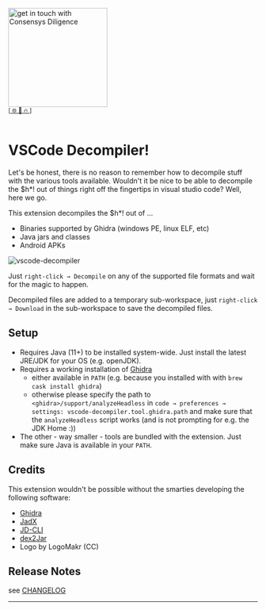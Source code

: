 [<img width="200" alt="get in touch with Consensys Diligence" src="https://user-images.githubusercontent.com/2865694/56826101-91dcf380-685b-11e9-937c-af49c2510aa0.png">](https://diligence.consensys.net)<br/>
<sup>
[[  🌐  ](https://diligence.consensys.net)  [  📩  ](mailto:diligence@consensys.net)  [  🔥  ](https://consensys.github.io/diligence/)]
</sup><br/><br/>


# VSCode Decompiler!

Let's be honest, there is no reason to remember how to decompile stuff with the various tools available. Wouldn't it be nice to be able to decompile the $h*! out of things right off the fingertips in visual studio code? Well, here we go. 

This extension decompiles the $h*! out of ...

* Binaries supported by Ghidra (windows PE, linux ELF, etc)
* Java jars and classes
* Android APKs

![vscode-decompiler](https://user-images.githubusercontent.com/2865694/81797377-faeae400-950e-11ea-9060-2712dbb4740f.gif)

Just `right-click → Decompile` on any of the supported file formats and wait for the magic to happen.

Decompiled files are added to a temporary sub-workspace, just `right-click → Download` in the sub-workspace to save the decompiled files.


## Setup

* Requires Java (11+) to be installed system-wide. Just install the latest JRE/JDK for your OS (e.g. openJDK).
* Requires a working installation of [Ghidra](https://ghidra-sre.org/)
  * either available in `PATH` (e.g. because you installed with with `brew cask install ghidra`)
  * otherwise please specify the path to `<ghidra>/support/analyzeHeadless` in `code → preferences → settings: vscode-decompiler.tool.ghidra.path` and make sure that the `analyzeHeadless` script works (and is not prompting for e.g. the JDK Home :))
* The other - way smaller - tools are bundled with the extension. Just make sure Java is available in your `PATH`.

## Credits

This extension wouldn't be possible without the smarties developing the following software: 

* [Ghidra](https://github.com/NationalSecurityAgency/ghidra/)
* [JadX](https://github.com/skylot/jadx/)
* [JD-CLI](https://github.com/kwart/jd-cmd)
* [dex2Jar](https://github.com/pxb1988/dex2jar)
* Logo by LogoMakr (CC)

## Release Notes

see [CHANGELOG](./CHANGELOG.md)


-----------------------------------------------------------------------------------------------------------
